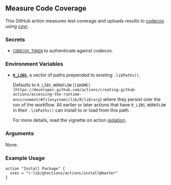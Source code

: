 ## Measure Code Coverage

This GitHub action measures test coverage and uploads results to [codecov](https://codecov.io/) using [*covr*](https://covr.r-lib.org).


### Secrets

- [`CODECOV_TOKEN`](https://codecov.io/site/security) to authenticate against codecov.


### Environment Variables

- [**`R_LIBS`**](https://stat.ethz.ch/R-manual/R-devel/library/base/html/libPaths.html), a vector of paths prepended to existing `.libPaths()`.
    
    Defaults to `R_LIBS_WORKFLOW` (`[$HOME](https://developer.github.com/actions/creating-github-actions/accessing-the-runtime-environment/#filesystem)/lib/R/library`) where they persist over the run of the workflow.
    All earlier or later actions that have `R_LIBS_WORKFLOW` in their `.libPaths()` can install to or load from this path.
    
    For more details, read the vignette on action [isolation](/articles/isolation/).


### Arguments

None.


### Example Usage

```
action "Install Package" {
  uses = "r-lib/ghactions/actions/install@master"
}
```
